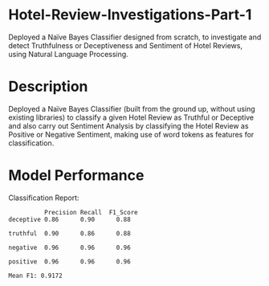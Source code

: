 # Hotel-Review-Investigations-Part-1
Deployed a Naïve Bayes Classifier designed from scratch, to investigate and detect Truthfulness or Deceptiveness and Sentiment of Hotel Reviews, using Natural Language Processing.

# Description
Deployed a Naïve Bayes Classifier (built from the ground up, without using existing libraries) to classify a given Hotel Review as Truthful or Deceptive and also carry out Sentiment Analysis by classifying the Hotel Review as Positive or Negative Sentiment, making use of word tokens as features for classification.

# Model Performance
Classification Report:

              Precision Recall  F1_Score
    deceptive 0.86      0.90      0.88

    truthful  0.90      0.86      0.88

    negative  0.96      0.96      0.96

    positive  0.96      0.96      0.96

    Mean F1: 0.9172

